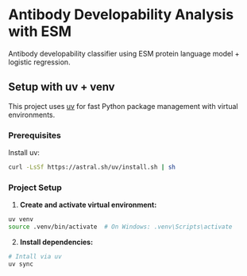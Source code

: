 # Antibody Developability Analysis with ESM

Antibody developability classifier using ESM protein language model + logistic regression.

## Setup with uv + venv

This project uses [uv](https://github.com/astral-sh/uv) for fast Python package management with virtual environments.

### Prerequisites

Install uv:
```bash
curl -LsSf https://astral.sh/uv/install.sh | sh
```

### Project Setup

1. **Create and activate virtual environment:**
```bash
uv venv
source .venv/bin/activate  # On Windows: .venv\Scripts\activate
```

2. **Install dependencies:**
```bash
# Intall via uv
uv sync
```